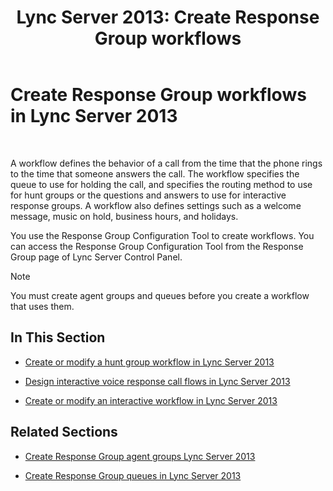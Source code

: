 ﻿---
title: 'Lync Server 2013: Create Response Group workflows'
TOCTitle: Create Response Group workflows
ms:assetid: 41272258-728d-42bd-b4d4-2a499734c720
ms:mtpsurl: https://technet.microsoft.com/en-us/library/Gg425918(v=OCS.15)
ms:contentKeyID: 48183954
ms.date: 07/23/2014
mtps_version: v=OCS.15
---

# Create Response Group workflows in Lync Server 2013

 


A workflow defines the behavior of a call from the time that the phone rings to the time that someone answers the call. The workflow specifies the queue to use for holding the call, and specifies the routing method to use for hunt groups or the questions and answers to use for interactive response groups. A workflow also defines settings such as a welcome message, music on hold, business hours, and holidays.

You use the Response Group Configuration Tool to create workflows. You can access the Response Group Configuration Tool from the Response Group page of Lync Server Control Panel.


> [!NOTE]
> You must create agent groups and queues before you create a workflow that uses them.



## In This Section

  - [Create or modify a hunt group workflow in Lync Server 2013](lync-server-2013-create-or-modify-a-hunt-group-workflow.md)

  - [Design interactive voice response call flows in Lync Server 2013](lync-server-2013-design-interactive-voice-response-call-flows.md)

  - [Create or modify an interactive workflow in Lync Server 2013](lync-server-2013-create-or-modify-an-interactive-workflow.md)

## Related Sections

  - [Create Response Group agent groups Lync Server 2013](lync-server-2013-create-response-group-agent-groups.md)

  - [Create Response Group queues in Lync Server 2013](lync-server-2013-create-response-group-queues.md)

